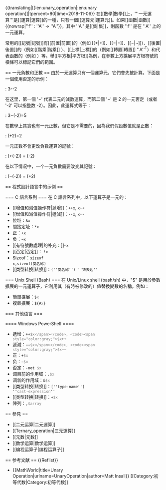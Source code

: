 {{translating|[[:en:unary_operation|:en:unary operation]]|tpercent=80|time=2018-11-06}}
在[[數學|數學]]上，'''一元運算'''是[[運算|運算]]的一種，只有一個[[運算元|運算元]]。如果[[函數|函數]] {{nowrap|''f'' : ''A'' → ''A''}}，其中 ''A'' 是[[集|集]]，則函數 ''f'' 是在 ''A'' 上的一元運算。

常用的[[記號|記號]]有[[前置|前置]]的（例如 [[+|+]]、[[−|−]]、[[¬|¬]]）、[[後置|後置]]的（例如[[階乘|階乘]] <math>n!</math>）、[[上標|上標]]的（例如[[轉置|轉置]] ''A''<sup>T</sup>）和代表函數的（例如 <math>\sin x</math>）等。舉[[平方根|平方根]]為例，在參數上方擴展平方根符號的橫條可以標記它們的範圍。

== 一元負數和正數 ==
由於一元運算只有一個運算元，它們會先被計算。下面是一個使用否定的示例：

: 3--2

在这里，第一個 '−' 代表二元的減數運算，而第二個 '−' 是 2 的一元否定（或者 '-2' 可以指整数 -2）。因此，此運算式等于：

: 3−(-2)=5

在數學上其實也有一元正數，但它是不需要的，因為我們假設數值就是正數：

: (+2)=2

一元正數不會更改負數運算的記號：

: (+(-2)) = (-2)

在以下情况中，一个一元負數需要改变其記號：

: (−(-2)) = (+2)

== 程式設計語言中的示例 ==

=== C 語言系列 ===
在 C 語言系列中，以下運算子是一元的：

* [[增值和減值操作符|遞增]]：<code>++x</code>, <code>x++</code>
* [[增值和減值操作符|遞減]]：<code>--x</code>, <code>x--</code>
* 位址：<code>&x</code>
* 間接定址：<code>*x</code>
* 正：<code>+x</code>
* 负：<code>−x</code>
* [[有符號數處理|的补充<font color="#004000">：</font>]]<code>~x</code>
* [[否定|否定]]： <code>!x</code>
* Sizeof<font color="#004000">：</font><code>sizeof x,sizeof(类名称)</code>
* [[类型转换|转换]]：<code>(''类名称'') ''铸表达''</code>

=== Unix Shell (Bash) ===
在 Unix/Linux shell (bash/sh) 中，"$" 是用於參數擴展的一元運算子，它利用其（有時被修改的）值替換變數的名稱。例如：

* 簡單擴展：<code>$<span style="color:gray;">x</span></code>
* 複雜擴展：<code>${#<span style="color:gray;">x</span>}</code>

=== 其他语言 ===

==== Windows PowerShell ====
* 遞增：<code>++<span style="color:gray;">$x</span></code>, <code><span style="color:gray;">$x</span>++</code>
* 遞減：<code>−−<span style="color:gray;">$x</span></code>, <code><span style="color:gray;">$x</span>−−</code>
* 正：<code>+<span style="color:gray;">$x</span></code>
* 负：<code>−<span style="color:gray;">$x</span></code>
* 否定：<code>-not <span style="color:gray;">$x</span></code>
* 调目前的作用域：<code>.<span style="color:gray;">$x</span></code>
* 调新的作用域：<code>&<span style="color:gray;">$x</span></code>
* [[类型转换|转换]]：<code>[''type-name''] ''<span style="color:gray;">cast-expression</span>''</code>
* [[类型转换|转换]]：<code>+<span style="color:gray;">$x</span></code>
* 陣列：<code>,<span style="color:gray;">$array</span></code>

== 參見 ==

* [[二元运算|二元運算]]
* [[Ternary_operation|三元運算]]
* [[元数|元数]]
* [[数学运算|数学运算]]
* [[编程运算子|编程运算子]]

== 参考文献 ==
{{Reflist}}

* {{MathWorld|title=Unary Operation|urlname=UnaryOperation|author=Matt Insall}}
[[Category:初等代数|Category:初等代数]]